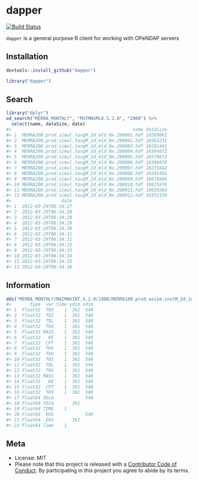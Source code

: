 dapper
=====

[![Build Status](https://api.travis-ci.org/sckott/dapper)](https://travis-ci.org/sckott/dapper)

`dapper` is a general purpose R client for working with OPeNDAP servers

## Installation


```r
devtools::install_github("dapper")
```


```r
library("dapper")
```

## Search


```r
library("dplyr")
od_search("MERRA_MONTHLY", "MSTMNXMLD.5.2.0", "2000") %>% 
  select(name, dataSize, date)
#>                                              name dataSize
#> 1  MERRA200.prod.simul.tavgM_2d_mld_Nx.200001.hdf 10269061
#> 2  MERRA200.prod.simul.tavgM_2d_mld_Nx.200002.hdf 10263231
#> 3  MERRA200.prod.simul.tavgM_2d_mld_Nx.200003.hdf 10281441
#> 4  MERRA200.prod.simul.tavgM_2d_mld_Nx.200004.hdf 10394672
#> 5  MERRA200.prod.simul.tavgM_2d_mld_Nx.200005.hdf 10570672
#> 6  MERRA200.prod.simul.tavgM_2d_mld_Nx.200006.hdf 10388078
#> 7  MERRA200.prod.simul.tavgM_2d_mld_Nx.200007.hdf 10231842
#> 8  MERRA200.prod.simul.tavgM_2d_mld_Nx.200008.hdf 10345456
#> 9  MERRA200.prod.simul.tavgM_2d_mld_Nx.200009.hdf 10676968
#> 10 MERRA200.prod.simul.tavgM_2d_mld_Nx.200010.hdf 10815976
#> 11 MERRA200.prod.simul.tavgM_2d_mld_Nx.200011.hdf 10659264
#> 12 MERRA200.prod.simul.tavgM_2d_mld_Nx.200012.hdf 10352159
#>                   date
#> 1  2012-03-29T06:34:27
#> 2  2012-03-29T06:34:28
#> 3  2012-03-29T06:34:28
#> 4  2012-03-29T06:34:29
#> 5  2012-03-29T06:34:30
#> 6  2012-03-29T06:34:31
#> 7  2012-03-29T06:34:31
#> 8  2012-03-29T06:34:32
#> 9  2012-03-29T06:34:33
#> 10 2012-03-29T06:34:34
#> 11 2012-03-29T06:34:35
#> 12 2012-03-29T06:34:36
```

## Information


```r
dds("MERRA_MONTHLY/MAIMNXINT.5.2.0/1980/MERRA100.prod.assim.instM_2d_int_Nx.198004.hdf")
#>       type  var time ydim xdim
#> 1  Float32  TQV    1  361  540
#> 2  Float32  TQI    1  361  540
#> 3  Float32  TQL    1  361  540
#> 4  Float32  TOX    1  361  540
#> 5  Float32 MASS    1  361  540
#> 6  Float32   KE    1  361  540
#> 7  Float32  CPT    1  361  540
#> 8  Float32  THV    1  361  540
#> 9  Float32  TQV    1  361  540
#> 10 Float32  TQI    1  361  540
#> 11 Float32  TQL    1  361  540
#> 12 Float32  TOX    1  361  540
#> 13 Float32 MASS    1  361  540
#> 14 Float32   KE    1  361  540
#> 15 Float32  CPT    1  361  540
#> 16 Float32  THV    1  361  540
#> 17 Float64 XDim            540
#> 18 Float64 YDim       361     
#> 19 Float64 TIME    1          
#> 20 Float64  EOS            540
#> 21 Float64  EOS       361     
#> 22 Float64 Time    1
```

## Meta

* License: MIT
* Please note that this project is released with a [Contributor Code of Conduct](CONDUCT.md). By participating in this project you agree to abide by its terms.
